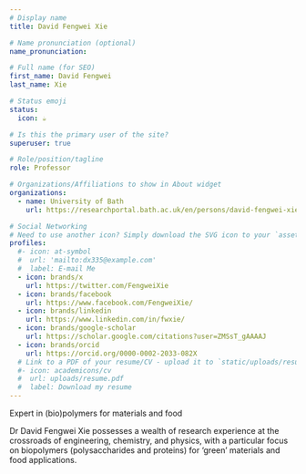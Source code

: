 ```yaml
---
# Display name
title: David Fengwei Xie

# Name pronunciation (optional)
name_pronunciation: 

# Full name (for SEO)
first_name: David Fengwei
last_name: Xie

# Status emoji
status:
  icon: ☕️

# Is this the primary user of the site?
superuser: true

# Role/position/tagline
role: Professor

# Organizations/Affiliations to show in About widget
organizations:
  - name: University of Bath
    url: https://researchportal.bath.ac.uk/en/persons/david-fengwei-xie

# Social Networking
# Need to use another icon? Simply download the SVG icon to your `assets/media/icons/` folder.
profiles:
  #- icon: at-symbol
  #  url: 'mailto:dx335@example.com'
  #  label: E-mail Me
  - icon: brands/x
    url: https://twitter.com/FengweiXie
  - icon: brands/facebook
    url: https://www.facebook.com/FengweiXie/
  - icon: brands/linkedin
    url: https://www.linkedin.com/in/fwxie/
  - icon: brands/google-scholar
    url: https://scholar.google.com/citations?user=ZMSsT_gAAAAJ
  - icon: brands/orcid
    url: https://orcid.org/0000-0002-2033-082X
  # Link to a PDF of your resume/CV - upload it to `static/uploads/resume.pdf`
  #- icon: academicons/cv
  #  url: uploads/resume.pdf
  #  label: Download my resume
---
```


Expert in (bio)polymers for materials and food

Dr David Fengwei Xie possesses a wealth of research experience at the crossroads of engineering, chemistry, and physics, with a particular focus on biopolymers (polysaccharides and proteins) for ‘green’ materials and food applications.